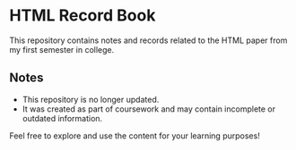 # HTML Record Book

This repository contains notes and records related to the HTML paper from my first semester in college.

## Notes

- This repository is no longer updated.
- It was created as part of coursework and may contain incomplete or outdated information.

Feel free to explore and use the content for your learning purposes!
